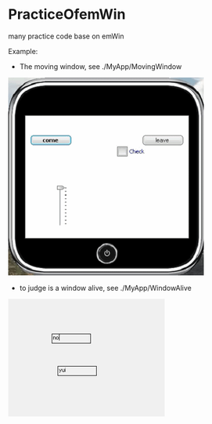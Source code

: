# PracticeOfemWin
many practice code base on emWin

Example:

- 	The moving window, see ./MyApp/MovingWindow

![picture.gif](./MyApp/MovingWindow/picture.gif)

-	to judge is a window alive, see ./MyApp/WindowAlive

![picture.gif](./MyApp/WindowAlive/picture.gif)